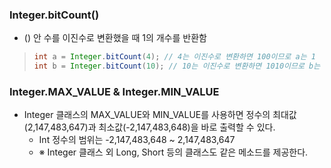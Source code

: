 ### Integer.bitCount()
+ () 안 수를 이진수로 변환했을 때 1의 개수를 반환함
> ```Java
> int a = Integer.bitCount(4); // 4는 이진수로 변환하면 100이므로 a는 1
> int b = Integer.bitCount(10); // 10는 이진수로 변환하면 1010이므로 b는 2
> ```

### Integer.MAX_VALUE & Integer.MIN_VALUE
+ Integer 클래스의 MAX_VALUE와 MIN_VALUE를 사용하면 정수의 최대값(2,147,483,647)과 최소값(-2,147,483,648)을 바로 출력할 수 있다.
  + Int 정수의 범위는 -2,147,483,648 ~ 2,147,483,647
  + ※ Integer 클래스 외 Long, Short 등의 클래스도 같은 메소드를 제공한다.
